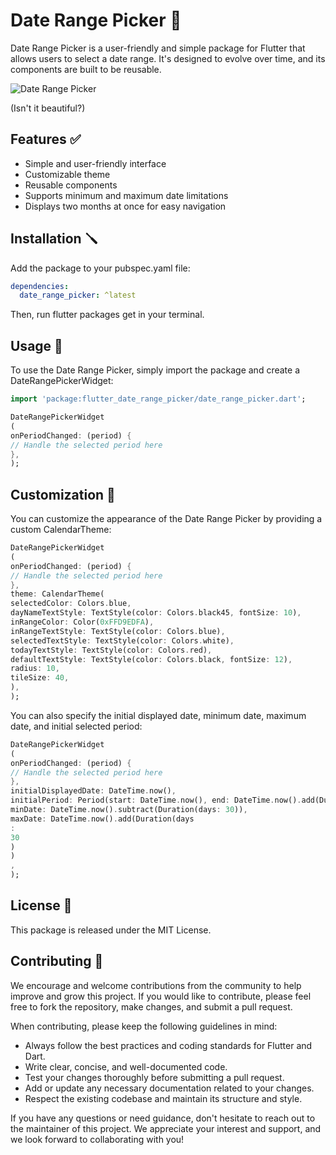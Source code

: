# Date Range Picker 📅

Date Range Picker is a user-friendly and simple package for Flutter that allows users to select a date range. It's
designed to evolve over time, and its components are built to be reusable.

![Date Range Picker](
https://raw.githubusercontent.com/GaspardMerten/date_range_picker/main/screen.png)

(Isn't it beautiful?)

## Features ✅

- Simple and user-friendly interface
- Customizable theme
- Reusable components
- Supports minimum and maximum date limitations
- Displays two months at once for easy navigation

## Installation 🪛

Add the package to your pubspec.yaml file:

```yaml 
dependencies:
  date_range_picker: ^latest
```

Then, run flutter packages get in your terminal.

## Usage 📖

To use the Date Range Picker, simply import the package and create a DateRangePickerWidget:

```dart
import 'package:flutter_date_range_picker/date_range_picker.dart';

DateRangePickerWidget
(
onPeriodChanged: (period) {
// Handle the selected period here
},
);
```

## Customization 🎨

You can customize the appearance of the Date Range Picker by providing a custom CalendarTheme:

```dart
DateRangePickerWidget
(
onPeriodChanged: (period) {
// Handle the selected period here
},
theme: CalendarTheme(
selectedColor: Colors.blue,
dayNameTextStyle: TextStyle(color: Colors.black45, fontSize: 10),
inRangeColor: Color(0xFFD9EDFA),
inRangeTextStyle: TextStyle(color: Colors.blue),
selectedTextStyle: TextStyle(color: Colors.white),
todayTextStyle: TextStyle(color: Colors.red),
defaultTextStyle: TextStyle(color: Colors.black, fontSize: 12),
radius: 10,
tileSize: 40,
),
);
```

You can also specify the initial displayed date, minimum date, maximum date, and initial selected period:

```dart
DateRangePickerWidget
(
onPeriodChanged: (period) {
// Handle the selected period here
},
initialDisplayedDate: DateTime.now(),
initialPeriod: Period(start: DateTime.now(), end: DateTime.now().add(Duration(days: 7))),
minDate: DateTime.now().subtract(Duration(days: 30)),
maxDate: DateTime.now().add(Duration(days
:
30
)
)
,
);
```

## License 📜

This package is released under the MIT License.

## Contributing 🤝

We encourage and welcome contributions from the community to help improve and grow this project. If you would like to
contribute, please feel free to fork the repository, make changes, and submit a pull request.

When contributing, please keep the following guidelines in mind:

- Always follow the best practices and coding standards for Flutter and Dart.
- Write clear, concise, and well-documented code.
- Test your changes thoroughly before submitting a pull request.
- Add or update any necessary documentation related to your changes.
- Respect the existing codebase and maintain its structure and style.

If you have any questions or need guidance, don't hesitate to reach out to the maintainer of this project. We appreciate
your interest and support, and we look forward to collaborating with you!